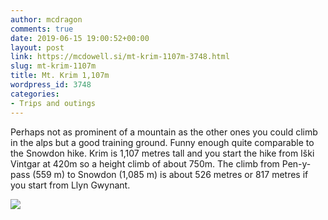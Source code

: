 ```yaml
---
author: mcdragon
comments: true
date: 2019-06-15 19:00:52+00:00
layout: post
link: https://mcdowell.si/mt-krim-1107m-3748.html
slug: mt-krim-1107m
title: Mt. Krim 1,107m
wordpress_id: 3748
categories:
- Trips and outings
---
```





Perhaps not as prominent of a mountain as the other ones you could climb in the alps but a good training ground. Funny enough quite comparable to the Snowdon hike. Krim is 1,107 metres tall and you start the hike from Iški Vintgar at 420m so a height climb of about 750m. The climb from Pen-y-pass (559 m) to Snowdon (1,085 m) is about 526 metres or 817 metres if you start from Llyn Gwynant.









![](https://mcdowell.si/wp-content/uploads/2019/06/2019-06-15-12.04.09-576x1024.jpg)

